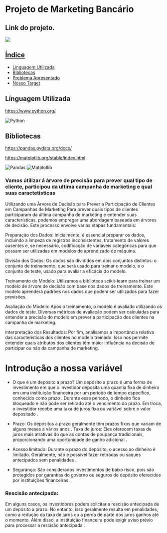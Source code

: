 
# Projeto de Marketing Bancário     
   

## Link do projeto.
<div align="left">  
<a href="https://github.com/felipefagion/MLearning/blob/main/ProjetoMl.ipynb" target="_blank"><img src="https://img.shields.io/badge/Go-00ADD8?style=for-the-badge&logo=go&logoColor=white"</a>

## Índice
- <a href="#linguaguagem">Línguagem Utilizada</a>
- <a href="#bibliotecas">Bibliotecas</a>
- <a href="#problema">Problema Apresentado</a>
- <a href="target#">Nosso Target<a>


## Línguagem Utilizada   
https://www.python.org/

![Python](https://img.shields.io/badge/Python-3776AB?style=for-the-badge&logo=python&logoColor=white)


## Bibliotecas 
https://pandas.pydata.org/docs/

https://matplotlib.org/stable/index.html

![Pandas](https://camo.githubusercontent.com/05cab52d05663cecbe47a23ca71075ba81b9080dd50561d0f76eb46e902cfef8/68747470733a2f2f696d672e736869656c64732e696f2f62616467652f70616e6461732d2532333135303435382e7376673f7374796c653d666f722d7468652d6261646765266c6f676f3d70616e646173266c6f676f436f6c6f723d7768697465)
![Matplotlib](https://camo.githubusercontent.com/9e175adcb5e76a230ffd53ed1e78034277d31171b77358865b2be148d0b523d3/68747470733a2f2f696d672e736869656c64732e696f2f62616467652f4d6174706c6f746c69622d2532336666666666662e7376673f7374796c653d666f722d7468652d6261646765266c6f676f3d4d6174706c6f746c6962266c6f676f436f6c6f723d626c61636b) 


### Vamos útilizar á árvore de precisão para prever qual tipo de cliente, participou da ultima campanha de marketing e qual suas caractetisticas
Utilizando uma Árvore de Decisão para Prever a Participação de Clientes em Campanhas de Marketing
Para prever quais tipos de clientes participaram da última campanha de marketing e entender suas características, podemos empregar uma abordagem baseada em árvores de decisão. Este processo envolve várias etapas fundamentais:

Preparação dos Dados: Inicialmente, é essencial preparar os dados, incluindo a limpeza de registros inconsistentes, tratamento de valores ausentes e, se necessário, codificação de variáveis categóricas para que possam ser utilizadas em modelos de aprendizado de máquina.

Divisão dos Dados: Os dados são divididos em dois conjuntos distintos: o conjunto de treinamento, que será usado para treinar o modelo, e o conjunto de teste, usado para avaliar a eficácia do modelo.

Treinamento do Modelo: Utilizamos a biblioteca scikit-learn para treinar um modelo de árvore de decisão com base nos dados de treinamento. Este modelo aprenderá padrões nos dados que podem ser utilizados para fazer previsões.

Avaliação do Modelo: Após o treinamento, o modelo é avaliado utilizando os dados de teste. Diversas métricas de avaliação podem ser calculadas para entender a precisão do modelo em prever a participação dos clientes na campanha de marketing.

Interpretação dos Resultados: Por fim, analisamos a importância relativa das características dos clientes no modelo treinado. Isso nos permite entender quais atributos dos clientes têm maior influência na decisão de participar ou não da campanha de marketing.

# Introdução a nossa variável
- O que é um depósito a prazo?
 Um depósito a prazo é uma forma de investimento em que o investidor deposita uma quantia fixa de dinheiro em uma instituição financeira por um período de tempo específico, conhecido como prazo . Durante esse período, o dinheiro fica bloqueado e não pode ser retirado até o vencimento do prazo. Em troca, o investidor recebe uma taxa de juros fixa ou variável sobre o valor depositado .

- Prazo: Os depósitos a prazo geralmente têm prazos fixos que variam de alguns meses a vários anos .
Taxa de juros: Eles oferecem taxas de juros mais atrativas do que as contas de poupança tradicionais, proporcionando uma oportunidade de ganho adicional .
- Acesso limitado: Durante o prazo do depósito, o acesso ao dinheiro é limitado. Geralmente, não é possível fazer retiradas ou saques antecipados sem penalidades .
- Segurança: São considerados investimentos de baixo risco, pois são protegidos por garantias do governo ou seguros de depósito oferecidos por instituições financeiras .
### Rescisão antecipada:
Em alguns casos, os investidores podem solicitar a rescisão antecipada de um depósito a prazo. No entanto, isso geralmente resulta em penalidades, como a redução da taxa de juros ou a perda de parte dos juros ganhos até o momento. Além disso, a instituição financeira pode exigir aviso prévio para processar a rescisão antecipada .




